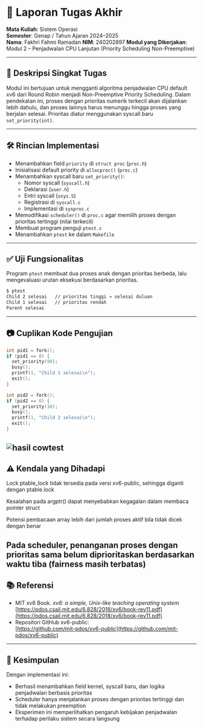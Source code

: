 
# 📝 Laporan Tugas Akhir

**Mata Kuliah**: Sistem Operasi  
**Semester**: Genap / Tahun Ajaran 2024–2025  
**Nama**: Fakhri Fahmi Ramadan
**NIM**: 240202897
**Modul yang Dikerjakan**: Modul 2 – Penjadwalan CPU Lanjutan (Priority Scheduling Non-Preemptive)

---

## 📌 Deskripsi Singkat Tugas

Modul ini bertujuan untuk mengganti algoritma penjadwalan CPU default xv6 dari Round Robin menjadi Non-Preemptive Priority Scheduling. Dalam pendekatan ini, proses dengan prioritas numerik terkecil akan dijalankan lebih dahulu, dan proses lainnya harus menunggu hingga proses yang berjalan selesai. Prioritas diatur menggunakan syscall baru `set_priority(int)`.

---

## 🛠️ Rincian Implementasi

- Menambahkan field `priority` di `struct proc` (`proc.h`)
- Inisialisasi default priority di `allocproc()` (`proc.c`)
- Menambahkan syscall baru `set_priority()`:
  - Nomor syscall (`syscall.h`)
  - Deklarasi (`user.h`)
  - Entri syscall (`usys.S`)
  - Registrasi di `syscall.c`
  - Implementasi di `sysproc.c`
- Memodifikasi `scheduler()` di `proc.c` agar memilih proses dengan prioritas tertinggi (nilai terkecil)
- Membuat program penguji `ptest.c`
- Menambahkan `ptest` ke dalam `Makefile`

---

## ✅ Uji Fungsionalitas

Program `ptest` membuat dua proses anak dengan prioritas berbeda, lalu mengevaluasi urutan eksekusi berdasarkan prioritas.

```bash
$ ptest
Child 2 selesai   // prioritas tinggi → selesai duluan
Child 1 selesai   // prioritas rendah
Parent selesai
```

---

## 📷 Cuplikan Kode Pengujian

```c
int pid1 = fork();
if (pid1 == 0) {
  set_priority(90);
  busy();
  printf(1, "Child 1 selesai\n");
  exit();
}

int pid2 = fork();
if (pid2 == 0) {
  set_priority(10);
  busy();
  printf(1, "Child 2 selesai\n");
  exit();
}
```
![hasil cowtest](./screnshot/modul2.png)
---

## ⚠️ Kendala yang Dihadapi

Lock ptable_lock tidak tersedia pada versi xv6-public, sehingga diganti dengan ptable.lock

Kesalahan pada argptr() dapat menyebabkan kegagalan dalam membaca pointer struct

Potensi pembacaan array lebih dari jumlah proses aktif bila tidak dicek dengan benar

Pada scheduler, penanganan proses dengan prioritas sama belum diprioritaskan berdasarkan waktu tiba (fairness masih terbatas)
---

## 📚 Referensi

- MIT xv6 Book. *xv6: a simple, Unix-like teaching operating system*  
  [https://pdos.csail.mit.edu/6.828/2018/xv6/book-rev11.pdf](https://pdos.csail.mit.edu/6.828/2018/xv6/book-rev11.pdf)
- Repositori GitHub xv6-public:  
  [https://github.com/mit-pdos/xv6-public](https://github.com/mit-pdos/xv6-public)

---

## 📌 Kesimpulan

Dengan implementasi ini:

- Berhasil menambahkan field kernel, syscall baru, dan logika penjadwalan berbasis prioritas
- Scheduler hanya menjalankan proses dengan prioritas tertinggi dan tidak melakukan preemption
- Eksperimen ini memperlihatkan pengaruh kebijakan penjadwalan terhadap perilaku sistem secara langsung
